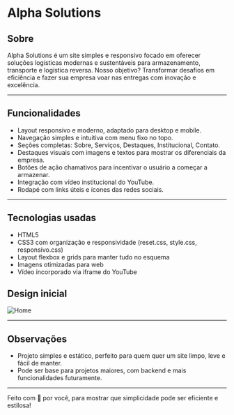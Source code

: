 # Alpha Solutions

## Sobre

Alpha Solutions é um site simples e responsivo focado em oferecer soluções logísticas modernas e sustentáveis para armazenamento, transporte e logística reversa. Nosso objetivo? Transformar desafios em eficiência e fazer sua empresa voar nas entregas com inovação e excelência.

---

## Funcionalidades

- Layout responsivo e moderno, adaptado para desktop e mobile.
- Navegação simples e intuitiva com menu fixo no topo.
- Seções completas: Sobre, Serviços, Destaques, Institucional, Contato.
- Destaques visuais com imagens e textos para mostrar os diferenciais da empresa.
- Botões de ação chamativos para incentivar o usuário a começar a armazenar.
- Integração com vídeo institucional do YouTube.
- Rodapé com links úteis e ícones das redes sociais.

---

## Tecnologias usadas

- HTML5 
- CSS3 com organização e responsividade (reset.css, style.css, responsivo.css)
- Layout flexbox e grids para manter tudo no esquema
- Imagens otimizadas para web
- Vídeo incorporado via iframe do YouTube

## Design inicial

![Home](https://i.ibb.co/1fkyDb4Z/image.png)

---
## Observações

- Projeto simples e estático, perfeito para quem quer um site limpo, leve e fácil de manter.
- Pode ser base para projetos maiores, com backend e mais funcionalidades futuramente.

---


Feito com 💜 por você, para mostrar que simplicidade pode ser eficiente e estilosa!

